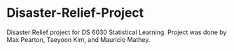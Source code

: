 # Disaster-Relief-Project
Disaster Relief project for DS 6030 Statistical Learning. Project was done by Max Pearton, Taeyoon Kim, and Mauricio Mathey.
